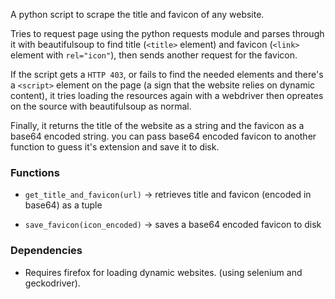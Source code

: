A python script to scrape the title and favicon of any website.

Tries to request page using the python requests module and parses through it
with beautifulsoup to find title (`<title>` element) and favicon (`<link>`
element with `rel="icon"`), then sends another request for the favicon.

If the script gets a `HTTP 403`, or fails to find the needed elements and
there's a `<script>` element on the page (a sign that the website relies on
dynamic content), it tries loading the resources again with a webdriver then
opreates on the source with beautifulsoup as normal.

Finally, it returns the title of the website as a string and the favicon as a
base64 encoded string. you can pass base64 encoded favicon to another function
to guess it's extension and save it to disk.

### Functions

- `get_title_and_favicon(url)` -> retrieves title and favicon (encoded in
base64) as a tuple

- `save_favicon(icon_encoded)` -> saves a base64 encoded favicon to disk

### Dependencies

- Requires firefox for loading dynamic websites. (using selenium and
geckodriver).
